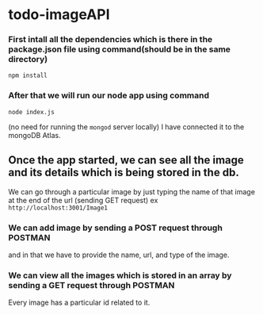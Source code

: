 # todo-imageAPI

### First intall all the dependencies which is there in the package.json file using command(should be in the same directory)
```
npm install
```
### After that we will run our node app using command
```
node index.js
```
(no need for running the ``` mongod ``` server locally) 
I have connected it to the mongoDB Atlas.

## Once the app started, we can see all the image and its details which is being stored in the db.

We can go through a particular image by just typing the name of that image at the end of the url (sending GET request)
ex ``` http://localhost:3001/Image1 ```

### We can add image by sending a POST request through **POSTMAN**
and in that we have to provide the name, url, and type of the image.

### We can view all the images which is stored in an array by sending a GET request through POSTMAN
Every image has a particular id related to it.
